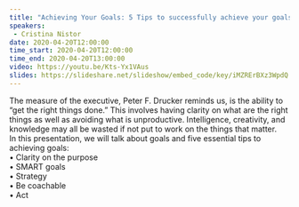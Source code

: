 ```yaml
---
title: "Achieving Your Goals: 5 Tips to successfully achieve your goals"
speakers:
 - Cristina Nistor
date: 2020-04-20T12:00:00
time_start: 2020-04-20T12:00:00
time_end: 2020-04-20T13:00:00
video: https://youtu.be/Kts-Yx1VAus
slides: https://slideshare.net/slideshow/embed_code/key/iMZRErBXz3WpdQ
---
```


<p>The measure of the executive, Peter F. Drucker reminds us, is the ability to “get the right things done.” This involves having clarity on what are the right things as well as avoiding what is unproductive. Intelligence, creativity, and knowledge may all be wasted if not put to work on the things that matter.<br />
In this presentation, we will talk about goals and five essential tips to achieving goals:<br />
• Clarity on the purpose<br />
• SMART goals<br />
• Strategy<br />
• Be coachable<br />
• Act</p>
